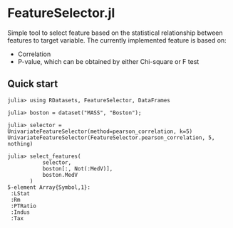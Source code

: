 # FeatureSelector.jl

Simple tool to select feature based on the statistical relationship between features to target variable. The currently implemented feature is based on:

* Correlation
* P-value, which can be obtained by either Chi-square or F test

## Quick start

```jldoctest
julia> using RDatasets, FeatureSelector, DataFrames

julia> boston = dataset("MASS", "Boston");

julia> selector = UnivariateFeatureSelector(method=pearson_correlation, k=5)
UnivariateFeatureSelector(FeatureSelector.pearson_correlation, 5, nothing)

julia> select_features(
           selector,
           boston[:, Not(:MedV)],
           boston.MedV
       )
5-element Array{Symbol,1}:
 :LStat
 :Rm
 :PTRatio
 :Indus
 :Tax
```